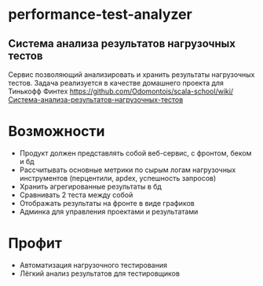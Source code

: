# performance-test-analyzer
## Система анализа результатов нагрузочных тестов

Сервис позволяющий анализировать и хранить результаты нагрузочных тестов.
Задача реализуется в качестве домашнего проекта для Тинькофф Финтех
https://github.com/Odomontois/scala-school/wiki/Система-анализа-результатов-нагрузочных-тестов



# Возможности
* Продукт должен представлять собой веб-сервис, с фронтом, беком и бд
* Рассчитывать основные метрики по сырым логам нагрузочных инструментов (перцентили, apdex, успешность запросов)
* Хранить агрегированные результаты в бд
* Сравнивать 2 теста между собой
* Отображать результаты на фронте в виде графиков
* Админка для управления проектами и результатами

# Профит
* Автоматизация нагрузочного тестирования
* Лёгкий анализ результатов для тестировщиков

